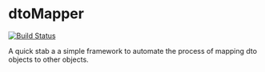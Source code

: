 dtoMapper
=========
[![Build Status](https://travis-ci.org/pokaru/dtoMapper.png)](https://travis-ci.org/pokaru/dtoMapper)

A quick stab a a simple framework to automate the process of mapping dto objects to other objects.
